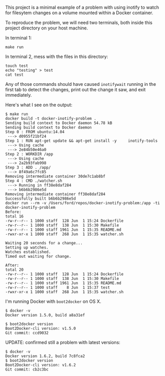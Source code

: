 This project is a minimal example of a problem with using inotify to watch for
filesytem changes on a volume mounted within a Docker container.

To reproduce the problem, we will need two terminals, both inside this project
directory on your host machine.

In terminal 1:

    make run

In terminal 2, mess with the files in this directory:

    touch test
    echo "testing" > test
    cat test

Any of those commands should have caused `inotifywait` running in the first tab
to detect the changes, print out the change it saw, and exit immediately.

Here's what I see on the output:

    $ make run
    docker build -t docker-inotify-problem .
    Sending build context to Docker daemon 54.78 kB
    Sending build context to Docker daemon
    Step 0 : FROM ubuntu:14.04
     ---> d0955f21bf24
    Step 1 : RUN apt-get update && apt-get install -y     inotify-tools
     ---> Using cache
     ---> 2e84b50e46a0
    Step 2 : WORKDIR /app
     ---> Using cache
     ---> 2a2b93fab998
    Step 3 : ADD . /app/
     ---> 8f49a6c7fc85
    Removing intermediate container 30de7c1ab8bf
    Step 4 : CMD ./watcher.sh
     ---> Running in ff38e8daf284
     ---> b6b6b2986e5d
    Removing intermediate container ff38e8daf284
    Successfully built b6b6b2986e5d
    docker run --rm -v /Users/ford/repos/docker-inotify-problem:/app -ti docker-inotify-problem
    Before:
    total 16
    -rw-r--r-- 1 1000 staff  128 Jun  1 15:24 Dockerfile
    -rw-r--r-- 1 1000 staff  138 Jun  1 15:30 Makefile
    -rw-r--r-- 1 1000 staff 1961 Jun  1 15:35 README.md
    -rwxr-xr-x 1 1000 staff  268 Jun  1 15:35 watcher.sh

    Waiting 20 seconds for a change...
    Setting up watches.
    Watches established.
    Timed out waiting for change.

    After:
    total 20
    -rw-r--r-- 1 1000 staff  128 Jun  1 15:24 Dockerfile
    -rw-r--r-- 1 1000 staff  138 Jun  1 15:30 Makefile
    -rw-r--r-- 1 1000 staff 1961 Jun  1 15:35 README.md
    -rw-r--r-- 1 1000 staff    8 Jun  1 15:37 test
    -rwxr-xr-x 1 1000 staff  268 Jun  1 15:35 watcher.sh

I'm running Docker with `boot2docker` on OS X.

    $ docker -v
    Docker version 1.5.0, build a8a31ef

    $ boot2docker version
    Boot2Docker-cli version: v1.5.0
    Git commit: ccd9032

UPDATE: confirmed still a problem with latest versions:

    $ docker -v
    Docker version 1.6.2, build 7c8fca2
    $ boot2docker version
    Boot2Docker-cli version: v1.6.2
    Git commit: cb2c3bc

